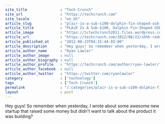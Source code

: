 ```yaml
---
site_title               : "Tech Crunch"
site_url                 : "https://techcrunch.com"
site_locale              : "en_US"
article_slug             : "plair-is-a-sub-s100-dolphin-fin-shaped-usb-dongle-for-streaming-online-video-to-your-tv"
article_title            : "PLAiR Is A Sub-$100, Dolphin Fin-Shaped USB Dongle For Streaming Online Video To Your TV"
article_image            : "https://tctechcrunch2011.files.wordpress.com/2012/08/plair-logo.png?w=350&h=250&crop=1"
article_url              : "https://techcrunch.com/2012/08/23/shhh-redux/"
article_published_at     : "2012-08-23T04:15:44-03:00"
article_description      : "Hey guys! So remember when yesterday, I wrote about some awesome new startup that raised some money but didn't want to talk about the product it was building?"
article_author_name      : "Ryan Lawler"
article_author_image     : null
article_author_biography : null
article_author_profile   : "https://techcrunch.com/author/ryan-lawler/"
article_author_facebook  : null
article_author_twitter   : "https://twitter.com/ryanlawler"
category                 : ['technology']
tags                     : ['Tech Crunch']
permalink                : "/:categories/plair-is-a-sub-s100-dolphin-fin-shaped-usb-dongle-for-streaming-online-video-to-your-tv/"
layout                   : post
---
```


Hey guys! So remember when yesterday, I wrote about some awesome new startup that raised some money but didn't want to talk about the product it was building?

